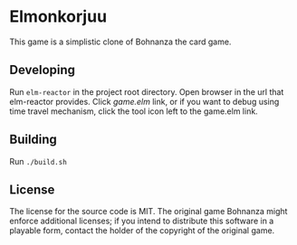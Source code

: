 # Elmonkorjuu

This game is a simplistic clone of Bohnanza the card game.

## Developing

Run `elm-reactor` in the project root directory. Open browser in the url that elm-reactor provides.
Click _game.elm_ link, or if you want to debug using time travel mechanism, click the tool icon left to the game.elm link.

## Building

Run `./build.sh`

## License

The license for the source code is MIT.
The original game Bohnanza might enforce additional licenses; if you intend to distribute this software in a playable form, contact the holder of the copyright of the original game.
